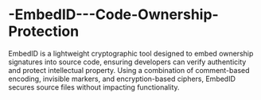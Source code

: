 # -EmbedID---Code-Ownership-Protection
EmbedID is a lightweight cryptographic tool designed to embed ownership signatures into source code, ensuring developers can verify authenticity and protect intellectual property. Using a combination of comment-based encoding, invisible markers, and encryption-based ciphers, EmbedID secures source files without impacting functionality.
